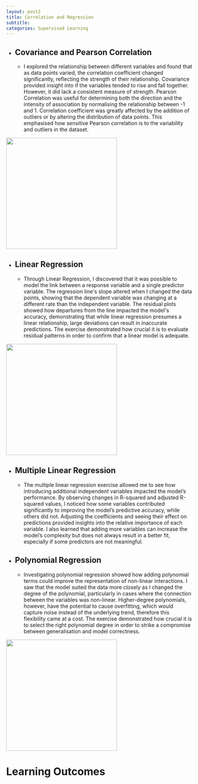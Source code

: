 ```yaml
---
layout: post2
title: Correlation and Regression
subtitle: 
categories: Supervised Learning
---
```


- ## Covariance and Pearson Correlation
    -  I explored the relationship between different variables and found that as data points varied, the correlation coefficient            changed significantly, reflecting the strength of their relationship. Covariance provided insight into if the variables              tended to rise and fall together. However, it did lack a consistent measure of strength. Pearson Correlation was useful for          determining both the direction and the intensity of association by normalising the relationship between -1 and 1. Correlation        coefficient was greatly affected by the addition of outliers or by altering the distribution of data points. This emphasised         how sensitive Pearson correlation is to the variability and outliers in the dataset.

<img src="https://rathin5082.github.io/assets/images/banners/Covariance.jpg" width="300"/>
 
      
- ## Linear Regression
    -  Through Linear Regression, I discovered that it was possible to model the link between a response variable and a single              predictor variable. The regression line's slope altered when I changed the data points, showing that the dependent variable          was changing at a different rate than the independent variable. The residual plots showed how departures from the line               impacted the model's accuracy, demonstrating that while linear regression presumes a linear relationship, large deviations           can result in inaccurate predictions. The exercise demonstrated how crucial it is to evaluate residual patterns in order to          confirm that a linear model is adequate.

<img src="https://rathin5082.github.io/assets/images/banners/Regression.jpg" width="300"/> 
      
- ## Multiple Linear Regression
    - The multiple linear regression exercise allowed me to see how introducing additional independent variables impacted the              model’s performance. By observing changes in R-squared and adjusted R-squared values, I noticed how some variables contributed       significantly to improving the model’s predictive accuracy, while others did not. Adjusting the coefficients and seeing their        effect on predictions provided insights into the relative importance of each variable. I also learned that adding more               variables can increase the model’s complexity but does not always result in a better fit, especially if some predictors are          not meaningful.

    
- ## Polynomial Regression
    - Investigating polynomial regression showed how adding polynomial terms could improve the representation of non-linear                interactions. I saw that the model suited the data more closely as I changed the degree of the polynomial, particularly in           cases where the connection between the variables was non-linear. Higher-degree polynomials, however, have the potential to           cause overfitting, which would capture noise instead of the underlying trend, therefore this flexibility came at a cost. The         exercise demonstrated how crucial it is to select the right polynomial degree in order to strike a compromise between                generalisation and model correctness.

 <img src="https://rathin5082.github.io/assets/images/banners/poly.jpg" width="300"/> 

 # Learning Outcomes

